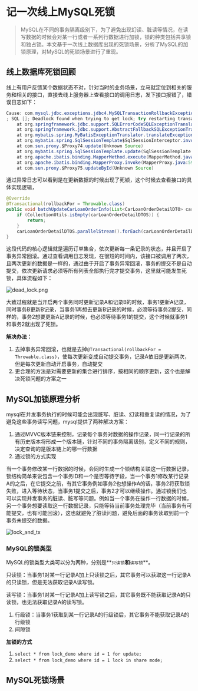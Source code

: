 # 记一次线上MySQL死锁

> MySQL在不同的事务隔离级别下，为了避免出现幻读、脏读等情况，在读写数据的时候会对某一行或者一系列行数据进行加锁，锁的种类包括共享锁和独占锁。本文基于一次线上数据库出现的死锁场景，分析了MySQL的加锁原理，对MySQL的死锁场景进行了重现。

## 线上数据库死锁回顾

线上有用户反馈某个数据状态不对，针对当时的业务场景，立马就定位到相关的服务和相关的接口，直接去线上服务器上查看接口的调用日志，发下接口报错了，错误日志如下：

```java
Cause: com.mysql.jdbc.exceptions.jdbc4.MySQLTransactionRollbackException: Deadlock found when trying to get lock; try restarting transaction
; SQL []; Deadlock found when trying to get lock; try restarting transaction; nested exception is com.mysql.jdbc.exceptions.jdbc4.MySQLTransactionRollbackException: Deadlock found when trying to get lock; try restarting transaction
	at org.springframework.jdbc.support.SQLErrorCodeSQLExceptionTranslator.doTranslate(SQLErrorCodeSQLExceptionTranslator.java:263)
	at org.springframework.jdbc.support.AbstractFallbackSQLExceptionTranslator.translate(AbstractFallbackSQLExceptionTranslator.java:73)
	at org.mybatis.spring.MyBatisExceptionTranslator.translateExceptionIfPossible(MyBatisExceptionTranslator.java:73)
	at org.mybatis.spring.SqlSessionTemplate$SqlSessionInterceptor.invoke(SqlSessionTemplate.java:446)
	at com.sun.proxy.$Proxy74.update(Unknown Source)
	at org.mybatis.spring.SqlSessionTemplate.update(SqlSessionTemplate.java:294)
	at org.apache.ibatis.binding.MapperMethod.execute(MapperMethod.java:63)
	at org.apache.ibatis.binding.MapperProxy.invoke(MapperProxy.java:59)
	at com.sun.proxy.$Proxy75.updateById(Unknown Source)
```

通过异常日志可以看到是在更新数据的时候出现了死锁，这个时候去查看接口的具体实现逻辑，

```java
@Override
@Transactional(rollbackFor = Throwable.class)
public void batchUpdateCarLoanOrderInfo(List<CarLoanOrderDetailDTO> carLoanOrderDetailDTOS) {
    if (CollectionUtils.isEmpty(carLoanOrderDetailDTOS)) {
        return;
    }
    carLoanOrderDetailDTOS.parallelStream().forEach(carLoanOrderDetailDTO -> updateCarLoanOrderInfo(carLoanOrderDetailDTO));
}
```

这段代码的核心逻辑就是遍历订单集合，依次更新每一条记录的状态，并且开启了事务异常回滚。通过查看调用日志发现，在很短的时间内，该接口被调用了两次，且两次更新的数据是一样的，通过由于开启了事务异常回滚，事务的提交不是自动提交，依次更新请求必须等所有列表全部执行完才提交事务，这里就可能发生死锁，具体流程如下：

![dead_lock.png](https://i.loli.net/2019/07/20/5d32ca8840abd74724.png)

大致过程就是当开启两个事务同时更新记录A和记录B的时候，事务1更新A记录，同时事务B更新B记录，当事务1再想去更新B记录的时候，必须等待事务2提交，同样的，事务2想要更新A记录的时候，也必须等待事务1的提交，这个时候就事务1和事务2就出现了死锁。

**解决办法：**

1. 去掉事务异常回滚，也就是去掉`@Transactional(rollbackFor = Throwable.class)`，使每次更新变成自动提交事务，记录A依旧是更新两次，但是每次更新自动开启事务，自动提交
2. 更合理的方法是对需要更新的集合进行排序，按相同的顺序更新，这个也是解决死锁问题的方案之一



## MySQL加锁原理分析

mysql在并发事务执行的时候可能会出现脏写、脏读、幻读和重复读的情况，为了避免这些事务读写问题，mysql提供了两种解决方案：

1. 通过MVVC版本链来控制，记录每个事务对数据的操作记录，同一行记录的所有历史版本将形成一个版本链，针对不同的事务隔离级别，定义不同的规则，决定查询的是版本链上的哪一行数据
2. 通过锁的方式实现

当一个事务修改某一行数据的时候，会同时生成一个锁结构关联这一行数据记录，锁结构简单来说包含一个事务ID和一个是否等待字段，当一个事务1修改某行记录A的之后，在它提交之前，有其它事务例如事务2也想操作A的话，事务2将获取锁失败，进入等待状态，当事务1提交之后，事务2才可以继续操作。通过锁我们也可以实现并发事务的脏读、脏写等问题。例如当一个事务在操作一行数据的时候，另一个事务想要读取这一行数据记录，只能等待当前事务处理完毕（当前事务有可能提交，也有可能回滚），这也就避免了脏读问题，避免后面的事务读取到前一个事务未提交的数据。

![lock_and_tx](https://i.loli.net/2019/07/20/5d32de55a64c283561.png)



###  MySQL的锁类型

MySQL的锁类型大类可以分为两种，分别是**`只读锁`**和**`读写锁`**。

只读锁：当事务1对某一行记录A加上只读锁之后，其它事务可以获取这一行记录A的只读锁，但是无法获取记录A读写锁。

读写锁：当事务1对某一行记录A加上读写锁之后，其它事务既不能获取记录A的只读锁，也无法获取记录A的读写锁。

1. 行级锁：当事务1获取到某一行记录A的行级锁后，其它事务不能获取记录A的行级锁
2. 间隙锁

**加锁的方式**

1. `select * from lock_demo where id = 1 for update;`
2. `select * from lock_demo where id = 1 lock in share mode;`



## MySQL死锁场景